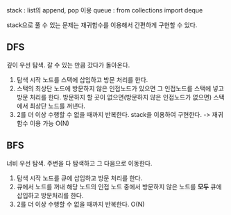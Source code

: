 stack : list의 append, pop 이용
queue : from collections import deque

stack으로 풀 수 있는 문제는 재귀함수를 이용해서 간편하게 구현할 수 있다.

## DFS

깊이 우선 탐색. 갈 수 있는 만큼 갔다가 돌아온다.

1. 탐색 시작 노드를 스택에 삽입하고 방문 처리를 한다.
2. 스택의 최상단 노드에 방문하지 않은 인접노드가 있으면 그 인접노드를 스택에 넣고 방문 처리를 한다.
   방문하지 할 곳이 없으면(방문하지 않은 인접노드가 없으면) 스택에서 최상단 노드를 꺼낸다.
3. 2를 더 이상 수행할 수 없을 때까지 반복한다.
   stack을 이용하여 구현한다. -> 재귀함수 이용 가능
O(N)

## BFS

너비 우선 탐색. 주변을 다 탐색하고 그 다음으로 이동한다.

1. 탐색 시작 노드를 큐에 삽입하고 방문 처리를 한다.
2. 큐에서 노드를 꺼내 해당 노드의 인접 노드 중에서 방문하지 않은 노드를 **모두** 큐에 삽입하고 방문처리를 한다.
3. 2를 더 이상 수행할 수 없을 때까지 반복한다.
O(N)
